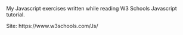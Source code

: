 <p>My Javascript exercises written while reading W3 Schools Javascript tutorial.</p>
<p>Site: https://www.w3schools.com/Js/</p>

